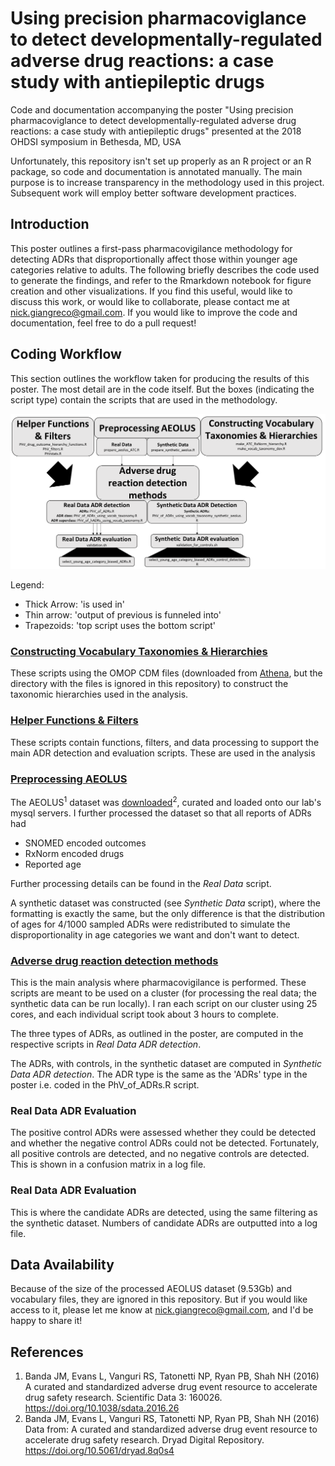 # Using precision pharmacoviglance to detect developmentally-regulated adverse drug reactions: a case study with antiepileptic drugs

Code and documentation accompanying the poster "Using precision pharmacoviglance to detect developmentally-regulated adverse drug reactions: a case study with antiepileptic drugs" presented at the 2018 OHDSI symposium in Bethesda, MD, USA

Unfortunately, this repository isn't set up properly as an R project or an R package, so code and documentation is annotated manually. The main purpose is to increase transparency in the methodology used in this project. Subsequent work will employ better software development practices. 

## Introduction

This poster outlines a first-pass pharmacovigilance methodology for detecting ADRs that disproportionally affect those within younger age categories relative to adults. The following briefly describes the code used to generate the findings, and refer to the Rmarkdown notebook for figure creation and other visualizations. If you find this useful, would like to discuss this work, or would like to collaborate, please contact me at nick.giangreco@gmail.com. If you would like to improve the code and documentation, feel free to do a pull request!

## Coding Workflow

This section outlines the workflow taken for producing the results of this poster. The most detail are in the code itself. But the boxes (indicating the script type) contain the scripts that are used in the methodology.

<img src="figs/Script-workflow.png">

Legend:

* Thick Arrow: 'is used in'
* Thin arrow: 'output of previous is funneled into'
* Trapezoids: 'top script uses the bottom script'

### <u>Constructing Vocabulary Taxonomies & Hierarchies</u>

These scripts using the OMOP CDM files (downloaded from [Athena](http://athena.ohdsi.org/search-terms/terms), but the directory with the files is ignored in this repository) to construct the taxonomic hierarchies used in the analysis.

### <u>Helper Functions & Filters</u>

These scripts contain functions, filters, and data processing to support the main ADR detection and evaluation scripts. These are used in the analysis 

### <u>Preprocessing AEOLUS</u>

The AEOLUS<sup>1</sup> dataset was [downloaded](https://datadryad.org/resource/doi:10.5061/dryad.8q0s4)<sup>2</sup>, curated and loaded onto our lab's mysql servers. I further processed the dataset so that all reports of ADRs had 

* SNOMED encoded outcomes
* RxNorm encoded drugs
* Reported age 

Further processing details can be found in the *Real Data* script.

A synthetic dataset was constructed (see *Synthetic Data* script), where the formatting is exactly the same, but the only difference is that the distribution of ages for 4/1000 sampled ADRs were redistributed to simulate the disproportionality in age categories we want and don't want to detect. 

### <u>Adverse drug reaction detection methods</u>

This is the main analysis where pharmacovigilance is performed. These scripts are meant to be used on a cluster (for processing the real data; the synthetic data can be run locally). I ran each script on our cluster using 25 cores, and each individual script took about 3 hours to complete. 

The three types of ADRs, as outlined in the poster, are computed in the respective scripts in *Real Data ADR detection*.

The ADRs, with controls, in the synthetic dataset are computed in *Synthetic Data ADR detection*. The ADR type is the same as the 'ADRs' type in the poster i.e. coded in the PhV_of_ADRs.R script. 

### Real Data ADR Evaluation

The positive control ADRs were assessed whether they could be detected and whether the negative control ADRs could not be detected. Fortunately, all positive controls are detected, and no negative controls are detected. This is shown in a confusion matrix in a log file. 

### Real Data ADR Evaluation

This is where the candidate ADRs are detected, using the same filtering as the synthetic dataset. Numbers of candidate ADRs are outputted into a log file. 

## Data Availability

Because of the size of the processed AEOLUS dataset (9.53Gb) and vocabulary files, they are ignored in this repository. But if you would like access to it, please let me know at nick.giangreco@gmail.com, and I'd be happy to share it!

## References

1. Banda JM, Evans L, Vanguri RS, Tatonetti NP, Ryan PB, Shah NH (2016) A curated and standardized adverse drug event resource to accelerate drug safety research. Scientific Data 3: 160026. https://doi.org/10.1038/sdata.2016.26
2. Banda JM, Evans L, Vanguri RS, Tatonetti NP, Ryan PB, Shah NH (2016) Data from: A curated and standardized adverse drug event resource to accelerate drug safety research. Dryad Digital Repository. https://doi.org/10.5061/dryad.8q0s4
